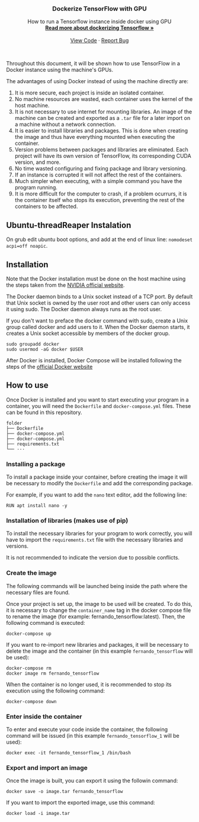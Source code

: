 <br />
<p align="center">
  <h3 align="center">Dockerize TensorFlow with GPU</h3>

  <p align="center">
    How to run a Tensorflow instance inside docker using GPU
    <br />
    <a href="https://www.tensorflow.org/install/docker"><strong>Read more about dockerizing Tensorflow »</strong></a>
    <br />
    <br />
    <a href="https://github.com/FernandoPerezLara/docker-tensorflow-gpu/">View Code</a>
    ·
    <a href="https://github.com/FernandoPerezLara/docker-tensorflow-gpu/issues">Report Bug</a>
  </p>
</p>
<br />

Throughout this document, it will be shown how to use TensorFlow in a Docker instance using the machine's GPUs.

The advantages of using Docker instead of using the machine directly are:
1. It is more secure, each project is inside an isolated container.
2. No machine resources are wasted, each container uses the kernel of the host machine.
3. It is not necessary to use internet for mounting libraries. An image of the machine can be created and exported as a `.tar` file for a later import on a machine without a network connection.
4. It is easier to install libraries and packages. This is done when creating the image and thus have everything mounted when executing the container.
5. Version problems between packages and libraries are eliminated. Each project will have its own version of TensorFlow, its corresponding CUDA version, and more.
6. No time wasted configuring and fixing package and library versioning.
7. If an instance is corrupted it will not affect the rest of the containers.
8. Much simpler when executing, with a simple command you have the program running.
9. It is more difficult for the computer to crash, if a problem ocurrurs, it is the container itself who stops its execution, preventing the rest of the containers to be affected.

## Ubuntu-threadReaper Instalation
On grub edit ubuntu boot options, and add at the end of linux line: `nomodeset acpi=off noapic`.

## Installation
Note that the Docker installation must be done on the host machine using the steps taken from the [NVIDIA official website](https://docs.nvidia.com/datacenter/cloud-native/container-toolkit/install-guide.html).

The Docker daemon binds to a Unix socket instead of a TCP port. By default that Unix socket is owned by the user root and other users can only access it using sudo. The Docker daemon always runs as the root user.

If you don't want to preface the docker command with sudo, create a Unix group called docker and add users to it. When the Docker daemon starts, it creates a Unix socket accessible by members of the docker group.

```
sudo groupadd docker
sudo usermod -aG docker $USER
```

After Docker is installed, Docker Compose will be installed following the steps of the [official Docker website](https://docs.docker.com/compose/install/)

## How to use
Once Docker is installed and you want to start executing your program in a container, you will need the `Dockerfile` and `docker-compose.yml` files. These can be found in this repository.

```
folder
├── Dockerfile
├── docker-compose.yml
├── docker-compose.yml
├── requirements.txt
└── ···
```

### Installing a package
To install a package inside your container, before creating the image it will be necessary to modify the `Dockerfile` and add the corresponding package.

For example, if you want to add the `nano` text editor, add the following line:
```
RUN apt install nano -y
```

### Installation of libraries (makes use of pip)
To install the necessary libraries for your program to work correctly, you will have to import the `requirements.txt` file with the necessary libraries and versions.

It is not recommended to indicate the version due to possible conflicts.

### Create the image
The following commands will be launched being inside the path where the necessary files are found.

Once your project is set up, the image to be used will be created. To do this, it is necessary to change the `container_name` tag in the docker compose file to rename the image (for example: fernando_tensorflow:latest). Then, the following command is executed:
```
docker-compose up
```

If you want to re-import new libraries and packages, it will be necessary to delete the image and the container (in this example `fernando_tensorflow` will be used):
```
docker-compose rm
docker image rm fernando_tensorflow
```

When the container is no longer used, it is recommended to stop its execution using the following command:
```
docker-compose down
```

### Enter inside the container
To enter and execute your code inside the container, the following command will be issued (in this example `fernando_tensorflow_1` will be used):
```
docker exec -it fernando_tensorflow_1 /bin/bash
```

### Export and import an image
Once the image is built, you can export it using the followin command:
```
docker save -o image.tar fernando_tensorflow
```

If you want to import the exported image, use this command:
```
docker load -i image.tar
```
